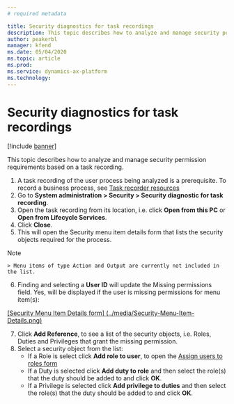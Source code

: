 ```yaml
---
# required metadata

title: Security diagnostics for task recordings
description: This topic describes how to analyze and manage security permission requirements based on a task recording.
author: peakerbl
manager: kfend
ms.date: 05/04/2020
ms.topic: article
ms.prod: 
ms.service: dynamics-ax-platform
ms.technology: 
---
```


# Security diagnostics for task recordings

[!include [banner](../../includes/banner.md)]

This topic describes how to analyze and manage security permission requirements based on a task recording.

1.	A task recording of the user process being analyzed is a prerequisite. To record a business process, see [Task recorder resources](../dev-itpro/user-interface/task-recorder.md)
2.	Go to **System administration > Security > Security diagnostic for task recording**.
3.	Open the task recording from its location, i.e. click **Open from this PC** or **Open from Lifecycle Services**.
4.	Click **Close**.
5.	This will open the Security menu item details form that lists the security objects required for the process.

   > [!NOTE]
    > Menu items of type Action and Output are currently not included in the list.

6.	Finding and selecting a **User ID** will update the Missing permissions field. 
    Yes, will be displayed if the user is missing permissions for menu item(s):

  [[Security Menu Item Details form] (../media/Security-Menu-Item-Details.png)](../media/Security-Menu-Item-Details.png)

7.	Click **Add Reference**, to see a list of the security objects, i.e. Roles, Duties and Privileges that grant the missing permission.
8.	Select a security object from the list:
	  - If a Role is select click **Add role to user**, to open the [Assign users to roles form](../dev-itpro/sysadmin/media/role-to-user-assignments.png)
	  - If a Duty is selected click **Add duty to role** and then select the role(s) that the duty should be added to and click **OK**.
	  - If a Privilege is selected click **Add privilege to duties** and then select the role(s) that the duty should be added to and click **OK**.

